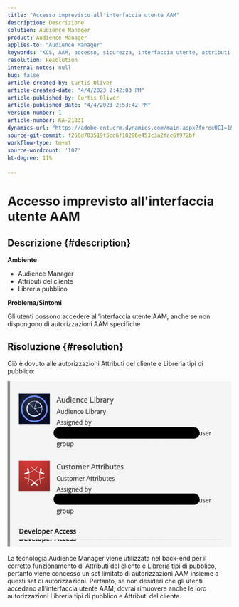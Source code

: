 ```yaml
---
title: "Accesso imprevisto all'interfaccia utente AAM"
description: Descrizione
solution: Audience Manager
product: Audience Manager
applies-to: "Audience Manager"
keywords: "KCS, AAM, accesso, sicurezza, interfaccia utente, attributi del cliente, audience-library"
resolution: Resolution
internal-notes: null
bug: false
article-created-by: Curtis Oliver
article-created-date: "4/4/2023 2:42:03 PM"
article-published-by: Curtis Oliver
article-published-date: "4/4/2023 2:53:42 PM"
version-number: 1
article-number: KA-21831
dynamics-url: "https://adobe-ent.crm.dynamics.com/main.aspx?forceUCI=1&pagetype=entityrecord&etn=knowledgearticle&id=e9c726db-f6d2-ed11-a7c7-6045bd006b25"
source-git-commit: f266d703519f5cd6f10296e453c3a2fac6f972bf
workflow-type: tm+mt
source-wordcount: '107'
ht-degree: 11%

---
```


# Accesso imprevisto all&#39;interfaccia utente AAM

## Descrizione {#description}


<b>Ambiente</b>

- Audience Manager
- Attributi del cliente
- Libreria pubblico


<b>Problema/Sintomi</b>



Gli utenti possono accedere all’interfaccia utente AAM, anche se non dispongono di autorizzazioni AAM specifiche


## Risoluzione {#resolution}


Ciò è dovuto alle autorizzazioni Attributi del cliente e Libreria tipi di pubblico:

![](assets/0f984131-f8d2-ed11-a7c7-6045bd006b25.png)



La tecnologia Audience Manager viene utilizzata nel back-end per il corretto funzionamento di Attributi del cliente e Libreria tipi di pubblico, pertanto viene concesso un set limitato di autorizzazioni AAM insieme a questi set di autorizzazioni. Pertanto, se non desideri che gli utenti accedano all’interfaccia utente AAM, dovrai rimuovere anche le loro autorizzazioni Libreria tipi di pubblico e Attributi del cliente.
